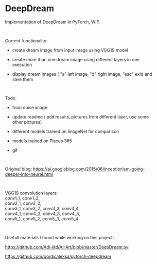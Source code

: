 # DeepDream

Implementation of DeepDream in PyTorch, WIP.

<br>

Current functionality:

  - create dream image from input image using VGG19 model
  
  - create more than one dream image using different layers in one execution
  
  - display dream images ( "a" left image, "d" right image, "esc" exit) and save them

<br>


Todo:

  - from noise image
  
  - update readme ( add results, pictures from different layer, use some other pictures)
  
  - different models trained on ImageNet for comparison
  
  - models trained on Places 365
  
  - gif
  
<br>


Original blog: https://ai.googleblog.com/2015/06/inceptionism-going-deeper-into-neural.html

<br>

VGG19 convolution layers: \
conv1_1, conv1_2, \
conv2_1, conv2_2, \
conv3_1, conv3_2, conv3_3, conv3_4, \
conv4_1, conv4_2, conv4_3, conv4_4, \
conv5_1, conv5_2, conv5_3, conv5_4 


<br>

Usefull materials I found while working on this project:

https://github.com/Adi-iitd/AI-Art/blob/master/DeepDream.py

https://github.com/gordicaleksa/pytorch-deepdream
